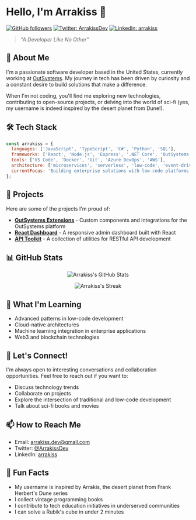 # Hello, I'm Arrakiss 👋

[![GitHub followers](https://img.shields.io/github/followers/ArrKss?label=Follow&style=social)](https://github.com/ArrKss)
[![Twitter: ArrakissDev](https://img.shields.io/twitter/follow/ArrakissDev?style=social)](https://twitter.com/ArrakissDev)
[![LinkedIn: arrakiss](https://img.shields.io/badge/-arrakiss-blue?style=flat-square&logo=Linkedin&logoColor=white&link=https://www.linkedin.com/in/arrakiss/)](https://www.linkedin.com/in/arrakiss/)

> *"A Developer Like No Other"*

## 🧠 About Me

I'm a passionate software developer based in the United States, currently working at [OutSystems](https://www.outsystems.com/). My journey in tech has been driven by curiosity and a constant desire to build solutions that make a difference.

When I'm not coding, you'll find me exploring new technologies, contributing to open-source projects, or delving into the world of sci-fi (yes, my username is indeed inspired by the desert planet from Dune!).

## 🛠️ Tech Stack

```javascript
const arrakiss = {
  languages: ['JavaScript', 'TypeScript', 'C#', 'Python', 'SQL'],
  frameworks: ['React', 'Node.js', 'Express', '.NET Core', 'OutSystems Platform'],
  tools: ['VS Code', 'Docker', 'Git', 'Azure DevOps', 'AWS'],
  architecture: ['microservices', 'serverless', 'low-code', 'event-driven'],
  currentFocus: 'Building enterprise solutions with low-code platforms'
};
```

## 🚀 Projects

Here are some of the projects I'm proud of:

- **[OutSystems Extensions](https://github.com/ArrKss/outsystems-extensions)** - Custom components and integrations for the OutSystems platform
- **[React Dashboard](https://github.com/ArrKss/react-dashboard)** - A responsive admin dashboard built with React
- **[API Toolkit](https://github.com/ArrKss/api-toolkit)** - A collection of utilities for RESTful API development

## 📊 GitHub Stats

<p align="center">
  <img src="https://github-readme-stats.vercel.app/api?username=ArrKss&show_icons=true&theme=tokyonight" alt="Arrakiss's GitHub Stats" />
</p>

<p align="center">
  <img src="https://github-readme-streak-stats.herokuapp.com/?user=ArrKss&theme=tokyonight" alt="Arrakiss's Streak" />
</p>

## 🌱 What I'm Learning

- Advanced patterns in low-code development
- Cloud-native architectures
- Machine learning integration in enterprise applications
- Web3 and blockchain technologies

## 💬 Let's Connect!

I'm always open to interesting conversations and collaboration opportunities. Feel free to reach out if you want to:

- Discuss technology trends
- Collaborate on projects
- Explore the intersection of traditional and low-code development
- Talk about sci-fi books and movies

## 📫 How to Reach Me

- Email: arrakiss.dev@gmail.com
- Twitter: [@ArrakissDev](https://twitter.com/ArrakissDev)
- LinkedIn: [arrakiss](https://www.linkedin.com/in/arrakiss/)

## 🎯 Fun Facts

- My username is inspired by Arrakis, the desert planet from Frank Herbert's Dune series
- I collect vintage programming books
- I contribute to tech education initiatives in underserved communities
- I can solve a Rubik's cube in under 2 minutes
